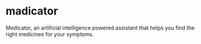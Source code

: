 # madicator
Medicator, an artificial intelligence powered assistant that helps you find the right medicines for your symptoms.
